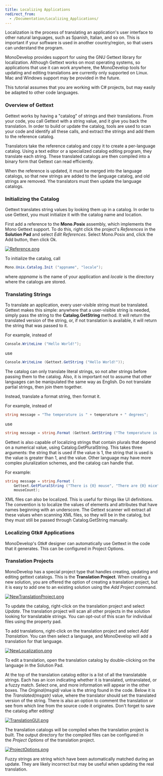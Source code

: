 ```yaml
---
title: Localizing Applications
redirect_from:
  - /Documentation/Localizing_Applications/
---
```


Localization is the process of translating an application's user interface to other natural languages, such as Spanish, Italian, and so on. This is important if your software is used in another country/region, so that users can understand the program.

MonoDevelop provides support for using the GNU Gettext library for localization. Although Gettext works on most operating systems, so applications that use it can work anywhere, the MonoDevelop tools for updating and editing translations are currently only supported on Linux. Mac and Windows support may be provided in the future.

This tutorial assumes that you are working with C# projects, but may easily be adapted to other code languages.

### Overview of Gettext

Gettext works by having a "catalog" of strings and their translations. From your code, you call Gettext with a string value, and it give you back the translation. In order to build or update the catalog, tools are used to scan your code and identify all these calls, and extract the strings and add them to the reference catalog.

Translators take the reference catalog and copy it to create a per-language catalog. Using a text editor or a specialized catalog editing program, they translate each string. These translated catalogs are then compiled into a binary form that Gettext can read efficiently.

When the reference is updated, it must be merged into the language catalogs, so that new strings are added to the language catalog, and old strings are removed. Yhe translators must then update the language catalogs.

### Initializing the Catalog

Gettext translates string values by looking them up in a catalog. In order to use Gettext, you must initialize it with the catalog name and location.

First add a reference to the **Mono.Posix** assembly, which implements the Mono Gettext support. To do this, right click the project's *References* in the **Solution Pad** and select *Edit References*. Select Mono.Posix and, click the Add button, then click Ok.

[![Reference.png](/images/297-Reference.png)](/images/297-Reference.png) 

To initialize the catalog, call

``` csharp
Mono.Unix.Catalog.Init ("appname", "locale");
```

where *appname* is the name of your application and *locale* is the directory where the catalogs are stored.

### Translating Strings

To translate an application, every user-visible string must be translated. Gettext makes this simple: anywhere that a user-visible string is needed, simply pass the string to the **Catalog.GetString** method. It will return the translated version of the string, or, if not translation is available, it will return the string that was passed to it.

For example, instead of 

``` csharp
Console.WriteLine ("Hello World!");
```

use

``` csharp
Console.WriteLine (Gettext.GetString ("Hello World!"));
```

The catalog can only translate literal strings, so not alter strings before passing them to the catalog. Also, it is important not to assume that other languages can be manipulated the same way as English. Do not translate partial strings, then join them together.

Instead, translate a format string, then format it.

For example, instead of 

``` csharp
string message = "The temperature is " + temperature + " degrees";
```

use

``` csharp
string message = string.Format (Gettext.GetString ("The temperature is {0} degrees"), temperature);
```

Gettext is also capable of localizing strings that contain plurals that depend on a numerical value, using Catalog.GetPluralString. This takes three arguments: the string that is used if the value is 1, the string that is used is the value is greater than 1, and the value. Other language may have more complex pluralization schemes, and the catalog can handle that.

For example:

``` csharp
string message = string.Format (
    Gettext.GetPluralString ("There is {0} mouse", "There are {0} mice", mouseCount),
    mouseCount);
```

XML files can also be localized. This is useful for things like UI definitions. The convention is to localize the values of elements and attributes that have names beginning with an underscore. The Gettext scanner will extract all these values when scanning XML files, so they will be in the catalog, but they must still be passed through Catalog.GetString manually.

### Localizing Gtk# Applications

MonoDevelop's Gtk# designer can automatically use Gettext in the code that it generates. This can be configured in Project Options.

### Translation Projects

MonoDevelop has a special project type that handles creating, updating and editing gettext catalogs. This is the **Translation Project**. When creating a new solution, you are offered the option of creating a translation project, but it is easy to add one to an existing solution using the *Add Project* command.

[![NewTranslationProject.png](/images/296-NewTranslationProject.png)](/images/296-NewTranslationProject.png) 

To update the catalog, right-click on the translation project and select *Update.* The translation project will scan all other projects in the solution looking for translatable strings. You can opt-out of this scan for individual files using the property pad.

To add translations, right-click on the translation project and select *Add Translation.* You can then select a language, and MonoDevelop will add a translation for that language.

[![NewLocalization.png](/images/294-NewLocalization.png)](/images/294-NewLocalization.png) 

To edit a translation, open the translation catalog by double-clicking on the language in the Solution Pad.

At the top of the translation catalog editor is a list of all the translatable strings. Each has an icon indicating whether it is translated, untranslated, or a fuzzy match. Select one, and more information will appear in the other boxes. The *Original(msgid)* value is the string found in the code. Below it is the *Translated(msgstr)* value, where the translator should set the translated version of the string. There is also an option to comment the translation or see from which line from the source code it originates. Don't forget to save the catalog after editing!

[![TranslationGUI.png](/images/298-TranslationGUI.png)](/images/298-TranslationGUI.png) 

The translation catalogs will be compiled when the translation project is built. The output directory for the compiled files can be configured in the *Project Options* of the translation project.

[![ProjectOptions.png](/images/299-ProjectOptions.png)](/images/299-ProjectOptions.png) 

Fuzzy strings are string which have been automatically matched during an update. They are likely incorrect but may be useful when updating the real translation.
